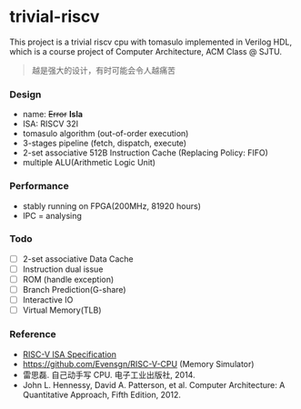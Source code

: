 # trivial-riscv

This project is a trivial riscv cpu with tomasulo implemented in Verilog HDL, which is a course project of Computer Architecture, ACM Class @ SJTU.

> 越是强大的设计，有时可能会令人越痛苦																					


### Design


- name: ~~Error~~ **Isla**
- ISA: RISCV 32I
- tomasulo algorithm (out-of-order execution)
- 3-stages pipeline (fetch, dispatch, execute)
- 2-set associative 512B Instruction Cache (Replacing Policy: FIFO)
- multiple ALU(Arithmetic Logic Unit)

### Performance

- stably running on FPGA(200MHz, 81920 hours)
- IPC = analysing

### Todo

- [ ] 2-set associative Data Cache
- [ ] Instruction dual issue
- [ ] ROM (handle exception)
- [ ] Branch Prediction(G-share)
- [ ] Interactive IO
- [ ] Virtual Memory(TLB)
### Reference

- [RISC-V ISA Specification](http://riscv.org/specifications/)
- https://github.com/Evensgn/RISC-V-CPU (Memory Simulator)
- 雷思磊. 自己动手写 CPU. 电子工业出版社, 2014.
- John L. Hennessy, David A. Patterson, et al. Computer Architecture: A Quantitative Approach, Fifth Edition, 2012.
